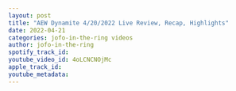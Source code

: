 ```yaml
---
layout: post
title: "AEW Dynamite 4/20/2022 Live Review, Recap, Highlights"
date: 2022-04-21
categories: jofo-in-the-ring videos
author: jofo-in-the-ring
spotify_track_id: 
youtube_video_id: 4oLCNCNOjMc
apple_track_id: 
youtube_metadata: 
---
```

